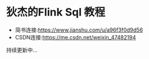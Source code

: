 # 狄杰的Flink Sql 教程
- 简书连接:https://www.jianshu.com/u/a96f3f0d9d56
- CSDN连接:https://me.csdn.net/weixin_47482194








持续更新中...